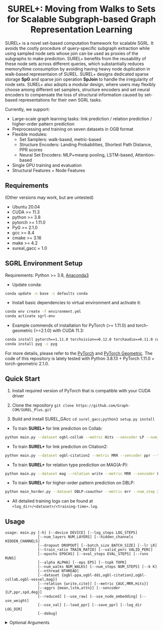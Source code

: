 <h1 align="center">SUREL+: Moving from Walks to Sets for Scalable Subgraph-based Graph Representation Learning</h1>

SUREL+ is a novel set-based computation framework for scalable SGRL.
It avoids the costly procedure of query-specific subgraph extraction while using sampled node sets whose join can be used as proxies of the subgraphs to make prediction. 
SUREL+ benefits from the reusability of these node sets across different queries, which substantially reduces memory/time consumption by avoiding having heavy node duplication in walk-based representaion of SUREL.
SUREL+ designs dedicated sparse storage **SpG** and sparse join operation **SpJoin** to handle the irregularity of node sets. 
SUREL+ also adopts a modular design, where users may flexibly choose among different set samplers, structure encoders and set neural encoders to compensate the loss of structural information caused by set-based representations for their own SGRL tasks.

Currently, we support:
- Large-scale graph learning tasks: link prediction / relation prediction / higher-order pattern prediction
- Preprocessing and training on seven datasets in OGB format
- Flexible modules:
  - Set Samplers: walk-based, metric-based
  - Structure Encoders: Landing Probabilities, Shortest Path Distance, PPR scores
  - Neural Set Encoders: MLP+meanp pooling, LSTM-based, Attention-based
- Single GPU training and evaluation
- Structural Features + Node Features

## Requirements ##
(Other versions may work, but are untested)
* Ubuntu 20.04
* CUDA >= 11.3
* python >= 3.8
* pytorch >= 1.11.0
* PyG >= 2.1.0
* gcc >= 8.4
* cmake >= 3.16
* make >= 4.2
* sureal_gacc = 1.0

## SGRL Environment Setup ##

Requirements: Python >= 3.8, [Anaconda3](https://www.anaconda.com/)

- Update conda:
```bash
conda update -n base -c defaults conda
```

- Install basic dependencies to virtual environment and activate it: 
```bash
conda env create -f environment.yml
conda activate sgrl-env
```

- Example commends of installation for PyTorch (>= 1.11.0) and torch-geometric (>=2.1.0) with CUDA 11.3:
```bash
conda install pytorch==1.11.0 torchvision==0.12.0 torchaudio==0.11.0 cudatoolkit=11.3 -c pytorch
conda install pyg -c pyg
```
For more details, please refer to the [PyTorch](https://pytorch.org/) and [PyTorch Geometric](https://pytorch-geometric.readthedocs.io/en/latest/notes/installation.html). The code of this repository is lately tested with Python 3.8.13 + PyTorch 1.11.0 + torch-geometric 2.1.0.

## Quick Start

1. Install required version of PyTorch that is compatible with your CUDA driver

2. Clone the repository `git clone https://github.com/Graph-COM/SUREL_Plus.git`

3. Build and install SUREL_GAcc `cd surel_gacc;python3 setup.py install`

- To train **SUREL+** for link prediction on Collab:
```bash
python main.py --dataset ogbl-collab --metric Hits --sencoder LP --num_steps 3 --num_walks 200 --aggr attn --use_val
```

- To train **SUREL+** for link prediction on Citation2:
```bash
python main.py --dataset ogbl-citation2 --metric MRR --sencoder ppr --topk 100  --aggr mean
```

- To train **SUREL+** for relation type prediction on MAG(A-P):
```bash
python main.py --dataset mag --relation write --metric MRR --sencoder LP --num_step 3 --num_walk 100 --k 10 
```

- To train **SUREL+** for higher-order pattern prediction on DBLP:
```bash
python main_horder.py --dataset DBLP-coauthor --metric mrr --num_step 3 --num_walk 100 
```

- All detailed training logs can be found at `<log_dir>/<dataset>/<training-time>.log`.


## Usage
```
usage: main.py [-h] [--device DEVICE] [--log_steps LOG_STEPS]
               [--num_layers NUM_LAYERS] [--hidden_channels HIDDEN_CHANNELS]
               [--dropout DROPOUT] [--batch_size BATCH_SIZE] [--lr LR]
               [--train_ratio TRAIN_RATIO] [--valid_perc VALID_PERC]
               [--epochs EPOCHS] [--eval_steps EVAL_STEPS] [--runs RUNS]
               [--alpha ALPHA] [--eps EPS] [--topk TOPK]
               [--num_walks NUM_WALKS] [--num_steps NUM_STEPS] [--k K]
               [--nthread NTHREAD]
               [--dataset {ogbl-ppa,ogbl-ddi,ogbl-citation2,ogbl-collab,ogbl-vessel,mag}]
               [--relation {write,cite}] [--metric {AUC,MRR,Hits}]
               [--aggrs {mean,lstm,attn}] [--sencoder {LP,ppr,spd,deg}]
               [--reduced] [--use_raw] [--use_node_embedding] [--use_weight]
               [--use_val] [--load_ppr] [--save_ppr] [--log_dir LOG_DIR]
               [--debug]

```

<details>
  <summary>Optional Arguments</summary> 
  
```
optional arguments:
  -h, --help            show this help message and exit
  --device DEVICE
  --log_steps LOG_STEPS
  --num_layers NUM_LAYERS
  --hidden_channels HIDDEN_CHANNELS
  --dropout DROPOUT
  --batch_size BATCH_SIZE
  --lr LR
  --train_ratio TRAIN_RATIO
  --valid_perc VALID_PERC
  --epochs EPOCHS
  --eval_steps EVAL_STEPS
  --runs RUNS
  --alpha ALPHA         teleport probability in PPR
  --eps EPS             precision of PPR approx
  --topk TOPK           sample size of node set
  --num_walks NUM_WALKS
                        number of walks
  --num_steps NUM_STEPS
                        step of walks
  --k K                 negative samples
  --nthread NTHREAD     number of threads
  --dataset {ogbl-ppa,ogbl-ddi,ogbl-citation2,ogbl-collab,ogbl-vessel,mag}
                        dataset name
  --relation {write,cite}
                        relation type
  --metric {AUC,MRR,Hits}
                        metric for evaluating performance
  --aggrs {mean,lstm,attn}
                        type of set neural encoder
  --sencoder {LP,ppr,spd,deg}
                        type of structure encoder
  --reduced             whether to compress structural features
  --use_raw             whether to use raw features as input
  --use_node_embedding  whether to load node embedding
  --use_weight          whether to use edge weight as input
  --use_val             whether to use val as input
  --load_ppr            whether to load precomputed ppr
  --save_ppr            whether to save calculated ppr
  --log_dir LOG_DIR     log directory
  --debug               whether to use debug mode
```
</details>
